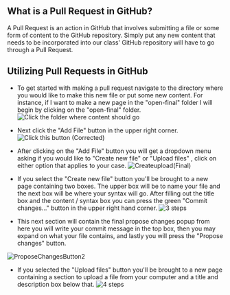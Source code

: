 ## What is a Pull Request in GitHub?
A Pull Request is an action in GitHub that involves submitting a file or some form of content to the GitHub repository. Simply put any new content that needs to be incorporated into our class' GitHub repository will have to go through a Pull Request.

## Utilizing Pull Requests in GitHub
* To get started with making a pull request navigate to the directory where you would like to make this new file or put some new content. For instance, if I want to make a new page in the "open-final" folder I will begin by clicking on the "open-final" folder.
![Click the folder where content should go](https://github.com/jeffreywallphd/OpenFinAL/assets/124594281/7fdfa01a-73d1-4e5b-baab-fa84e431f4ff)

* Next click the "Add File" button in the upper right corner.
![Click this button (Corrected)](https://github.com/jeffreywallphd/OpenFinAL/assets/124594281/fc54ceff-d045-443a-a641-a0c9a22715c1)

* After clicking on the "Add File" button you will get a dropdown menu asking if you would like to "Create new file" or "Upload files" , click on either option that applies to your case.
![Createupload(Final)](https://github.com/jeffreywallphd/OpenFinAL/assets/124594281/205369a3-c946-4839-937f-d5bfe52ff54a)

* If you select the "Create new file" button you'll be brought to a new page containing two boxes. The upper box will be to name your file and the next box will be where your syntax will go. After filling out the title box and the content / syntax box you can press the green "Commit changes..." button in the upper right hand corner.
![3 steps](https://github.com/jeffreywallphd/OpenFinAL/assets/124594281/11d22595-da03-4b37-8e35-bdf454dff8a6)

* This next section will contain the final propose changes popup from here you will write your commit message in the top box, then you may expand on what your file contains, and lastly you will press the "Propose changes" button.
  
![ProposeChangesButton2](https://github.com/jeffreywallphd/OpenFinAL/assets/124594281/0157962e-7aaa-4c0e-8607-b280dbb65494)

* If you selected the "Upload files" button you'll be brought to a new page containing a section to upload a file from your computer and a title and description box below that.
![4 steps](https://github.com/jeffreywallphd/OpenFinAL/assets/124594281/e6213735-254f-458f-a223-c5d8cb962789)
